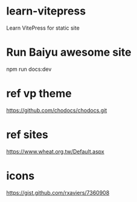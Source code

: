# learn-vitepress
Learn VitePress for static site

# Run Baiyu awesome site
npm run docs:dev

# ref vp theme
https://github.com/chodocs/chodocs.git

# ref sites
https://www.wheat.org.tw/Default.aspx

# icons
https://gist.github.com/rxaviers/7360908

